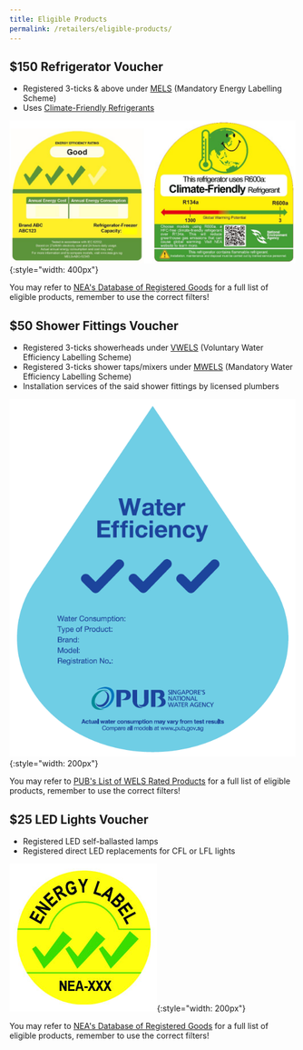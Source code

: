 ```yaml
---
title: Eligible Products
permalink: /retailers/eligible-products/
---
```

## $150 Refrigerator Voucher

- Registered 3-ticks & above under [MELS](https://www.nea.gov.sg/our-services/climate-change-energy-efficiency/energy-efficiency/household-sector/about-mandatory-energy-labelling-and-minimum-energy-performance-standards) (Mandatory Energy Labelling Scheme)
- Uses [Climate-Friendly Refrigerants](https://www.nea.gov.sg/our-services/climate-change-energy-efficiency/climate-change/reducing-ghg-emissions-from-the-use-of-refrigerants-in-rac-sector#:~:text=Climate%2Dfriendly%20Label%20for%20household,that%20use%20climate%2Dfriendly%20refrigerants.)

![3tickrfmels](/images/rflabels.jpg){:style="width: 400px"}

You may refer to [NEA's Database of Registered Goods](https://e-services.nea.gov.sg/els/Pages/Search/PublicSearchProduct.aspx?param=goods&type=p) for a full list of eligible products, remember to use the correct filters!

## $50 Shower Fittings Voucher

- Registered 3-ticks showerheads under [VWELS](https://www.pub.gov.sg/wels/labelratings/typesoflabel) (Voluntary Water Efficiency Labelling Scheme)
- Registered 3-ticks shower taps/mixers under [MWELS](https://www.pub.gov.sg/wels/welsproducts) (Mandatory Water Efficiency Labelling Scheme)
- Installation services of the said shower fittings by licensed plumbers

![3tickwels](/images/wels3tick.png){:style="width: 200px"}

You may refer to [PUB's List of WELS Rated Products](https://app.pub.gov.sg/wels/Pages/ListOfProducts.aspx) for a full list of eligible products, remember to use the correct filters!

## $25 LED Lights Voucher

- Registered LED self-ballasted lamps
- Registered direct LED replacements for CFL or LFL lights

![ledlights](/images/light3tick.jpg){:style="width: 200px"}

You may refer to [NEA's Database of Registered Goods](https://e-services.nea.gov.sg/els/Pages/Search/PublicSearchProduct.aspx?param=goods&type=p) for a full list of eligible products, remember to use the correct filters!
